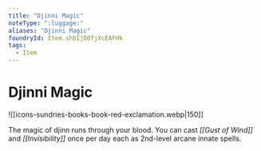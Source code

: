 ```yaml
---
title: "Djinni Magic"
noteType: ":luggage:"
aliases: "Djinni Magic"
foundryId: Item.shbIjDOfjXcEAFHk
tags:
  - Item
---
```


# Djinni Magic
![[icons-sundries-books-book-red-exclamation.webp|150]]

The magic of djinn runs through your blood. You can cast _[[Gust of Wind]]_ and _[[Invisibility]]_ once per day each as 2nd-level arcane innate spells.
